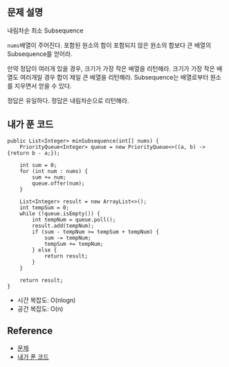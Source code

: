 ## 문제 설명
내림차순 최소 Subsequence

```nums```배열이 주어진다. 포함된 원소의 합이 포함되지 않은 원소의 합보다 큰 배열의 Subsequence를 얻어라.

만약 정답이 여러개 있을 경우, 크기가 가장 작은 배열을 리턴해라. 크기가 가장 작은 배열도 여러개일 경우 합이 제일 큰 배열을 리턴해라. Subsequence는 배열로부터 원소를 지우면서 얻을 수 있다.

정답은 유일하다. 정답은 내림차순으로 리턴해라.

## 내가 푼 코드
```
public List<Integer> minSubsequence(int[] nums) {
    PriorityQueue<Integer> queue = new PriorityQueue<>((a, b) -> {return b - a;});
    
    int sum = 0;
    for (int num : nums) {
        sum += num;
        queue.offer(num);
    }
    
    List<Integer> result = new ArrayList<>();
    int tempSum = 0;
    while (!queue.isEmpty()) {
        int tempNum = queue.poll();
        result.add(tempNum);
        if (sum - tempNum >= tempSum + tempNum) {
            sum -= tempNum;
            tempSum += tempNum;
        } else {
            return result;
        }
    }
    
    return result;
}
```
* 시간 복잡도: O(nlogn)
* 공간 복잡도: O(n)

## Reference
* [문제](https://leetcode.com/problems/minimum-subsequence-in-non-increasing-order/)
* [내가 푼 코드](https://github.com/smpark1020/leetcode-practice/blob/master/src/leetcode/sort/Q1403.java)